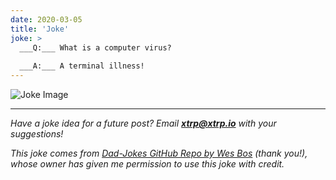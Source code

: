 ```yaml
---
date: 2020-03-05
title: 'Joke'
joke: >
  ___Q:___ What is a computer virus?
  
  ___A:___ A terminal illness!
---
```


![Joke Image](https://private.xtrp.io/projects/DailyDeveloperJokes/public_image_server/images/5e1258c4f0d26.png)

---
*Have a joke idea for a future post? Email **[xtrp@xtrp.io](mailto:xtrp@xtrp.io)** with your suggestions!*

*This joke comes from [Dad-Jokes GitHub Repo by Wes Bos](https://github.com/wesbos/dad-jokes) (thank you!), whose owner has given me permission to use this joke with credit.*

<!-- 
Joke text:
**Q:** What is a computer virus?

**A:** A terminal illness!
 -->

